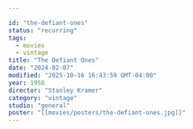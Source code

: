 ```yaml
---

id: "the-defiant-ones"
status: "recurring"
tags:
  - movies
  - vintage
title: "The Defiant Ones"
date: "2024-02-07"
modified: "2025-10-16 16:43:59 GMT-04:00"
year: 1958
director: "Stanley Kramer"
category: "vintage"
studio: "general"
poster: "[[movies/posters/the-defiant-ones.jpg]]"
---
```

